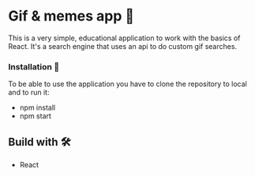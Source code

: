 # Gif & memes app 🚀

This is a very simple, educational application to work with the basics of React. It's a search engine that uses an api to do custom gif searches.

### Installation 🔧

To be able to use the application you have to clone the repository to local and to run it:
* npm install
* npm start

## Build with 🛠️

* React
